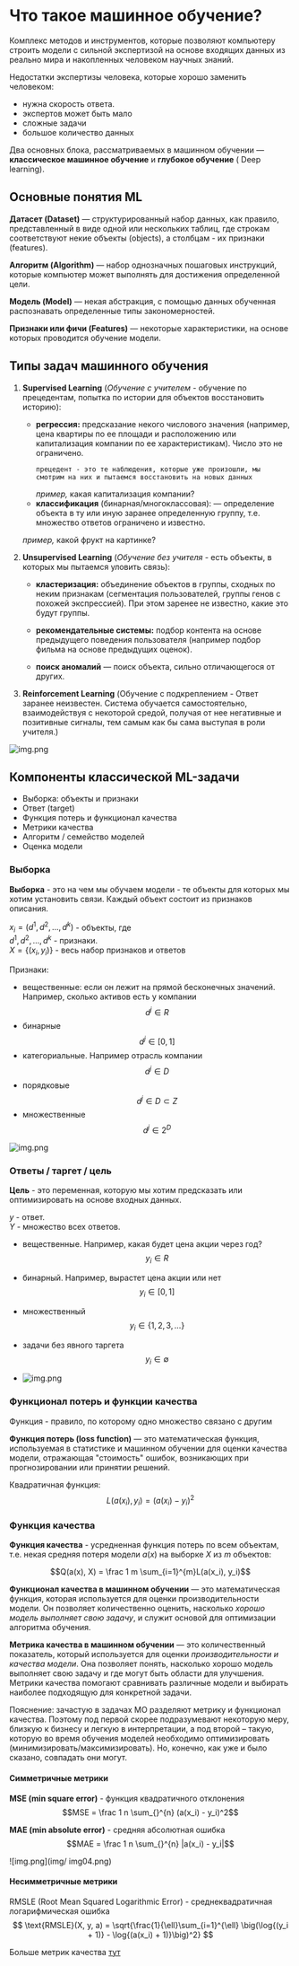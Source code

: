 # Что такое машинное обучение?

Комплекс методов и инструментов, которые позволяют компьютеру строить модели с сильной экспертизой на основе входящих
данных из реально мира и накопленных человеком научных знаний.

Недостатки экспертизы человека, которые хорошо заменить человеком:

- нужна скорость ответа.
- экспертов может быть мало
- сложные задачи
- большое количество данных

Два основных блока, рассматриваемых в машинном обучении — **классическое машинное обучение** и **глубокое обучение** (
Deep
learning).

## Основные понятия ML

**Датасет (Dataset)** — структурированный набор данных, как правило, представленный в виде одной или нескольких таблиц,
где строкам соответствуют некие объекты (objects), а столбцам - их признаки (features).

**Алгоритм (Algorithm)** — набор однозначных пошаговых инструкций, которые компьютер может выполнять для достижения
определенной цели.

**Модель (Model)** — некая абстракция, с помощью данных обученная распознавать определенные типы закономерностей.

**Признаки или фичи (Features)** — некоторые характеристики, на основе которых проводится обучение модели.

## Типы задач машинного обучения

1. **Supervised Learning** (_Обучение с учителем_ - обучение по прецедентам, попытка по истории для объектов
   восстановить историю):
    - **регрессия:** предсказание некого числового значения (например, цена квартиры по ее площади и расположению или
      капитализация компании по ее характеристикам). Число это не ограничено.
      ```
      прецедент - это те наблюдения, которые уже произошли, мы смотрим на них и пытаемся восстановить на новых данных
      ```
      _пример,_ какая капитализация компании?
    - **классификация** (бинарная/многоклассовая): — определение объекта в ту или иную заранее определенную группу, т.е.
      множество ответов ограничено и известно.

   _пример,_ какой фрукт на картинке?

2. **Unsupervised Learning** (_Обучение без учителя_ - есть объекты, в которых мы пытаемся уловить связь):
    - **кластеризация:** объединение объектов в группы, сходных по неким признакам (сегментация пользователей, группы
      генов с похожей экспрессией). При этом заренее не известно, какие это будут группы.

    - **рекомендательные системы:** подбор контента на основе предыдущего поведения пользователя (например подбор фильма
      на основе предыдущих оценок).

    - **поиск аномалий** — поиск объекта, сильно отличающегося от других.

3. **Reinforcement Learning** (Обучение с подкреплением - Ответ заранее неизвестен. Система обучается самостоятельно,
   взаимодействуя с некоторой средой, получая от нее негативные и позитивные сигналы, тем самым как бы сама выступая в
   роли учителя.)

![img.png](img/img00.png)

## Компоненты классической ML-задачи

- Выборка: объекты и признаки
- Ответ (target)
- Функция потерь и функционал качества
- Метрики качества
- Алгоритм / семейство моделей
- Оценка модели

### Выборка

**Выборка** - это на чем мы обучаем модели - те объекты для которых мы хотим установить связи.
Каждый объект состоит из признаков описания.

$x_i = (d^1, d^2,..., d^k)$ - объекты, где  
$d^1, d^2,..., d^k$ - признаки.  
$X = \{(x_i,y_i)\}$ - весь набор признаков и ответов

Признаки:

- вещественные: если он лежит на прямой бесконечных значений. Например, сколько активов есть у компании
  $$d^j \in R$$
- бинарные
  $$d^j \in [0,1]$$
- категориальные. Например отрасль компании
  $$d^j \in D$$
- порядковые
  $$d^j \in D \subset Z$$
- множественные
  $$d^j \in 2^D$$

![img.png](img/img01.png)

### Ответы / таргет / цель

**Цель** - это переменная, которую мы хотим предсказать или оптимизировать на основе входных данных.

$y$ - ответ.  
$Y$ - множество всех ответов.

- вещественные. Например, какая будет цена акции через год?
  $$y_i \in R$$
- бинарный. Например, вырастет цена акции или нет
  $$y_i \in [0,1]$$
- множественный
  $$y_i \in \{1, 2, 3, ...\}$$
- задачи без явного таргета
  $$y_i \in \emptyset$$

- ![img.png](img/img02.png)

### Функционал потерь и функции качества

Функция - правило, по которому одно множество связано с другим

**Функция потерь (loss function)** — это математическая функция, используемая в статистике и машинном обучении для
оценки
качества модели, отражающая "стоимость" ошибок, возникающих при прогнозировании или принятии решений.

Квадратичная функция:
$$L(a(x_i), y_i) = (a(x_i)- y_i)^2$$

### Функция качества

**Функция качества** - усредненная функция потерь по всем объектам, т.е. некая средняя потеря модели $a(x)$ на
выборке $X$ из $m$ объектов:

$$Q(a(x), X) = \frac 1 m \sum_{i=1}^{m}L(a(x_i), y_i)$$

**Функционал качества в машинном обучении** — это математическая функция, которая используется для оценки
производительности модели. Он позволяет количественно оценить, насколько _хорошо модель выполняет свою задачу_, и
служит основой для оптимизации алгоритма обучения.

**Метрика качества в машинном обучении** — это количественный показатель, который используется для оценки
_производительности и качества модели_. Она позволяет понять, насколько хорошо модель выполняет свою задачу и где
могут быть области для улучшения.  
Метрики качества помогают сравнивать различные модели и выбирать наиболее подходящую для конкретной задачи.

Пояснение: зачастую в задачах МО разделяют метрику и функционал качества. Поэтому под первой скорее подразумевают
некоторую меру, близкую к бизнесу и легкую в интерпретации, а под второй – такую, которую во время обучения моделей
необходимо оптимизировать (минимизировать/максимизировать). Но, конечно, как уже и было сказано, совпадать они могут.

#### Симметричные метрики

**MSE (min square error)** - функция квадратичного отклонения  
$$MSE = \frac 1 n \sum_{}^{n} (a(x_i) - y_i)^2$$

**MAE (min absolute error)** - средняя абсолютная ошибка
$$MAE = \frac 1 n \sum_{}^{n} |a(x_i) - y_i|$$

![img.png](img/ img04.png)


#### Несимметричные метрики
RMSLE (Root Mean Squared Logarithmic Error)  - cреднеквадратичная логарифмическая ошибка 
$$
\text{RMSLE}(X, y, a) = \sqrt{\frac{1}{\ell}\sum_{i=1}^{\ell} \big(\log{(y_i + 1)} - \log{(a(x_i) + 1)}\big)^2}
$$

Больше метрик качества [тут](https://loginom.ru/blog/quality-metrics)